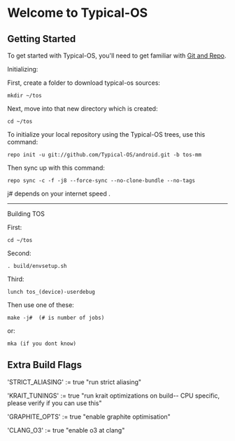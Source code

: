 Welcome to Typical-OS
===========
Getting Started
---------------

To get started with Typical-OS, you'll need to get familiar with
[Git and Repo](http://source.android.com/download/using-repo).

Initializing:

First, create a folder to download typical-os sources: 

	mkdir ~/tos 

Next, move into that new directory which is created:

	cd ~/tos

To initialize your local repository using the Typical-OS trees, use this command:

	repo init -u git://github.com/Typical-OS/android.git -b tos-mm

Then sync up with this command:

    repo sync -c -f -j8 --force-sync --no-clone-bundle --no-tags
	
 j# depends on your internet speed . 


-------------
 
Building TOS

First:

	cd ~/tos

Second:

	. build/envsetup.sh

Third:

	lunch tos_(device)-userdebug

Then use one of these: 

	make -j#  (# is number of jobs)

or:

	mka (if you dont know)
	
Extra Build Flags
-----------------

'STRICT_ALIASING' := true "run strict aliasing"

'KRAIT_TUNINGS' := true "run krait optimizations on build-- CPU specific, please verify if you can use this"

'GRAPHITE_OPTS' := true "enable graphite optimisation"

'CLANG_O3' := true "enable o3 at clang"
